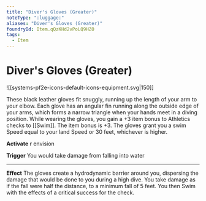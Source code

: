 ```yaml
---
title: "Diver's Gloves (Greater)"
noteType: ":luggage:"
aliases: "Diver's Gloves (Greater)"
foundryId: Item.qQzKHd2vPoLQ9HZO
tags:
  - Item
---
```


# Diver's Gloves (Greater)
![[systems-pf2e-icons-default-icons-equipment.svg|150]]

These black leather gloves fit snuggly, running up the length of your arm to your elbow. Each glove has an angular fin running along the outside edge of your arms, which forms a narrow triangle when your hands meet in a diving position. While wearing the gloves, you gain a +3 item bonus to Athletics checks to [[Swim]]. The item bonus is +3. The gloves grant you a swim Speed equal to your land Speed or 30 feet, whichever is higher.

**Activate** r envision

**Trigger** You would take damage from falling into water

* * *

**Effect** The gloves create a hydrodynamic barrier around you, dispersing the damage that would be done to you during a high dive. You take damage as if the fall were half the distance, to a minimum fall of 5 feet. You then Swim with the effects of a critical success for the check.
